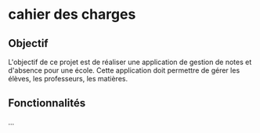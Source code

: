 # cahier des charges

## Objectif

L'objectif de ce projet est de réaliser une application de gestion de notes et d'absence pour une école. Cette application doit permettre de gérer les élèves, les professeurs, les matières.

## Fonctionnalités

...

